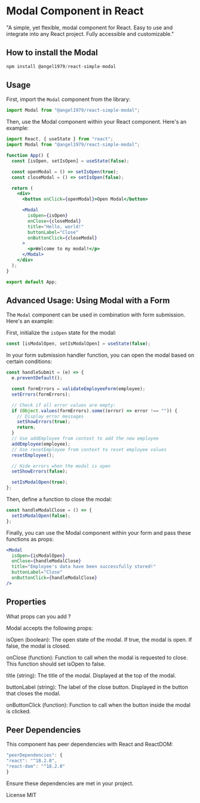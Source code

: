 # Modal Component in React

"A simple, yet flexible, modal component for React. Easy to use and integrate into any React project. Fully accessible and customizable."

## How to install the Modal

```jsx
npm install @angel1979/react-simple-modal
```

## Usage

First, import the `Modal` component from the library:

```jsx
import Modal from "@angel1979/react-simple-modal";
```

Then, use the Modal component within your React component. Here's an example:

```jsx
import React, { useState } from "react";
import Modal from "@angel1979/react-simple-modal";

function App() {
  const [isOpen, setIsOpen] = useState(false);

  const openModal = () => setIsOpen(true);
  const closeModal = () => setIsOpen(false);

  return (
    <div>
      <button onClick={openModal}>Open Modal</button>

      <Modal
        isOpen={isOpen}
        onClose={closeModal}
        title="Hello, world!"
        buttonLabel="Close"
        onButtonClick={closeModal}
      >
        <p>Welcome to my modal!</p>
      </Modal>
    </div>
  );
}

export default App;
```

## Advanced Usage: Using Modal with a Form

The `Modal` component can be used in combination with form submission. Here's an example:

First, initialize the `isOpen` state for the modal:

```jsx
const [isModalOpen, setIsModalOpen] = useState(false);
```

In your form submission handler function, you can open the modal based on certain conditions:

```jsx
const handleSubmit = (e) => {
  e.preventDefault();

  const formErrors = validateEmployeeForm(employee);
  setErrors(formErrors);

  // Check if all error values are empty:
  if (Object.values(formErrors).some((error) => error !== "")) {
    // Display error messages
    setShowErrors(true);
    return;
  }
  // Use addEmployee from context to add the new employee
  addEmployee(employee);
  // Use resetEmployee from context to reset employee values
  resetEmployee();

  // Hide errors when the modal is open
  setShowErrors(false);

  setIsModalOpen(true);
};
```

Then, define a function to close the modal:

```jsx
const handleModalClose = () => {
  setIsModalOpen(false);
};
```

Finally, you can use the Modal component within your form and pass these functions as props:

```jsx
<Modal
  isOpen={isModalOpen}
  onClose={handleModalClose}
  title="Employee's data have been successfully stored!"
  buttonLabel="Close"
  onButtonClick={handleModalClose}
/>
```

## Properties

What props can you add ?

Modal accepts the following props:

isOpen (boolean): The open state of the modal. If true, the modal is open. If false, the modal is closed.

onClose (function): Function to call when the modal is requested to close. This function should set isOpen to false.

title (string): The title of the modal. Displayed at the top of the modal.

buttonLabel (string): The label of the close button. Displayed in the button that closes the modal.

onButtonClick (function): Function to call when the button inside the modal is clicked.

## Peer Dependencies

This component has peer dependencies with React and ReactDOM:

```jsx
"peerDependencies": {
"react": "^18.2.0",
"react-dom": "^18.2.0"
}
```

Ensure these dependencies are met in your project.

License
MIT
